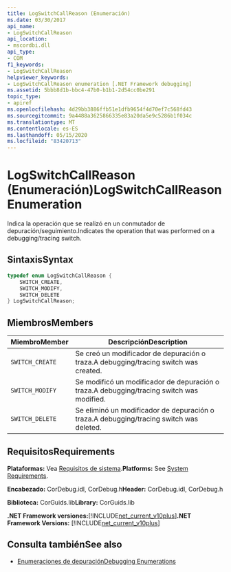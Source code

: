 ```yaml
---
title: LogSwitchCallReason (Enumeración)
ms.date: 03/30/2017
api_name:
- LogSwitchCallReason
api_location:
- mscordbi.dll
api_type:
- COM
f1_keywords:
- LogSwitchCallReason
helpviewer_keywords:
- LogSwitchCallReason enumeration [.NET Framework debugging]
ms.assetid: 5bbb8d1b-bbc4-47b0-b1b1-2d54cc0be291
topic_type:
- apiref
ms.openlocfilehash: 4d29bb3886ffb51e1dfb9654f4d70ef7c568fd43
ms.sourcegitcommit: 9a4488a3625866335e83a20da5e9c5286b1f034c
ms.translationtype: MT
ms.contentlocale: es-ES
ms.lasthandoff: 05/15/2020
ms.locfileid: "83420713"
---
```

# <a name="logswitchcallreason-enumeration"></a><span data-ttu-id="69e98-102">LogSwitchCallReason (Enumeración)</span><span class="sxs-lookup"><span data-stu-id="69e98-102">LogSwitchCallReason Enumeration</span></span>
<span data-ttu-id="69e98-103">Indica la operación que se realizó en un conmutador de depuración/seguimiento.</span><span class="sxs-lookup"><span data-stu-id="69e98-103">Indicates the operation that was performed on a debugging/tracing switch.</span></span>  
  
## <a name="syntax"></a><span data-ttu-id="69e98-104">Sintaxis</span><span class="sxs-lookup"><span data-stu-id="69e98-104">Syntax</span></span>  
  
```cpp  
typedef enum LogSwitchCallReason {  
    SWITCH_CREATE,  
    SWITCH_MODIFY,  
    SWITCH_DELETE  
} LogSwitchCallReason;  
```  
  
## <a name="members"></a><span data-ttu-id="69e98-105">Miembros</span><span class="sxs-lookup"><span data-stu-id="69e98-105">Members</span></span>  
  
|<span data-ttu-id="69e98-106">Miembro</span><span class="sxs-lookup"><span data-stu-id="69e98-106">Member</span></span>|<span data-ttu-id="69e98-107">Descripción</span><span class="sxs-lookup"><span data-stu-id="69e98-107">Description</span></span>|  
|------------|-----------------|  
|`SWITCH_CREATE`|<span data-ttu-id="69e98-108">Se creó un modificador de depuración o traza.</span><span class="sxs-lookup"><span data-stu-id="69e98-108">A debugging/tracing switch was created.</span></span>|  
|`SWITCH_MODIFY`|<span data-ttu-id="69e98-109">Se modificó un modificador de depuración o traza.</span><span class="sxs-lookup"><span data-stu-id="69e98-109">A debugging/tracing switch was modified.</span></span>|  
|`SWITCH_DELETE`|<span data-ttu-id="69e98-110">Se eliminó un modificador de depuración o traza.</span><span class="sxs-lookup"><span data-stu-id="69e98-110">A debugging/tracing switch was deleted.</span></span>|  
  
## <a name="requirements"></a><span data-ttu-id="69e98-111">Requisitos</span><span class="sxs-lookup"><span data-stu-id="69e98-111">Requirements</span></span>  
 <span data-ttu-id="69e98-112">**Plataformas:** Vea [Requisitos de sistema](../../get-started/system-requirements.md).</span><span class="sxs-lookup"><span data-stu-id="69e98-112">**Platforms:** See [System Requirements](../../get-started/system-requirements.md).</span></span>  
  
 <span data-ttu-id="69e98-113">**Encabezado:** CorDebug.idl, CorDebug.h</span><span class="sxs-lookup"><span data-stu-id="69e98-113">**Header:** CorDebug.idl, CorDebug.h</span></span>  
  
 <span data-ttu-id="69e98-114">**Biblioteca:** CorGuids.lib</span><span class="sxs-lookup"><span data-stu-id="69e98-114">**Library:** CorGuids.lib</span></span>  
  
 <span data-ttu-id="69e98-115">**.NET Framework versiones:**[!INCLUDE[net_current_v10plus](../../../../includes/net-current-v10plus-md.md)]</span><span class="sxs-lookup"><span data-stu-id="69e98-115">**.NET Framework Versions:** [!INCLUDE[net_current_v10plus](../../../../includes/net-current-v10plus-md.md)]</span></span>  
  
## <a name="see-also"></a><span data-ttu-id="69e98-116">Consulta también</span><span class="sxs-lookup"><span data-stu-id="69e98-116">See also</span></span>

- [<span data-ttu-id="69e98-117">Enumeraciones de depuración</span><span class="sxs-lookup"><span data-stu-id="69e98-117">Debugging Enumerations</span></span>](debugging-enumerations.md)
